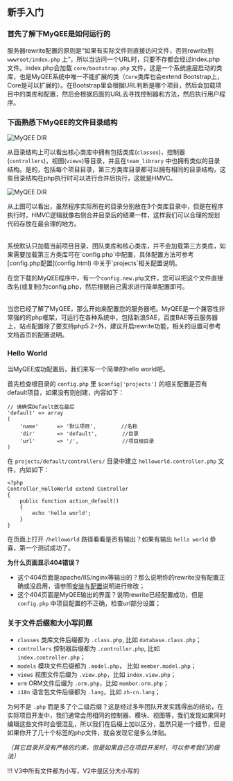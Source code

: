 新手入门
------

### 首先了解下MyQEE是如何运行的

服务器rewrite配置的原则是“如果有实际文件则直接访问文件，否则rewrite到 `wwwroot/index.php` 上”，所以当访问一个URL时，只要不存都会经过index.php文件。index.php会加载 `core/bootstrap.php` 文件，这是一个系统底层启动的类库，也是MyQEE系统中唯一不能扩展的类（`Core`类库也会extend Bootstrap上，Core是可以扩展的）。在Bootstrap里会根据URL判断是哪个项目，然后会加载项目中的类库和配置，然后会根据后面的URL去寻找控制器和方法，然后执行用户程序。



### 下面熟悉下MyQEE的文件目录结构

![MyQEE DIR](../assets/images/dir.png)

从目录结构上可以看出核心类库中拥有包括类库(`classes`)，控制器(`controllers`)，视图(`views`)等目录，并且在`team_library` 中也拥有类似的目录结构。是的，包括每个项目目录，第三方类库目录都可以拥有相同的目录结构，这些目录结构在php执行时可以进行合并后执行，这就是HMVC。

![MyQEE DIR](../assets/images/hmvc.png)

从上图可以看出，虽然程序实际所在的目录分别放在3个类库目录中，但是在程序执行时，HMVC逻辑就像右侧合并目录后的结果一样，这样我们可以合理的规划代码存放在最合理的地方。

<br>
系统默认只加载当前项目目录、团队类库和核心类库，并不会加载第三方类库，如果需要加载第三方类库可在`config.php`中配置，具体配置方法可参考 [config.php配置](config.html) 中关于`projects`相关配置说明。

在您下载的MyQEE程序中，有一个`config.new.php`文件，您可以把这个文件直接改名(或复制)为config.php，然后根据自己需求进行简单配置即可。

<br>
当您已经了解了MyQEE，那么开始来配置您的服务器吧。MyQEE是一个兼容性非常强的的php框架，可运行在各种系统中，包括新浪SAE，百度BAE等云服务器上，站点配置除了要支持php5.2+外，建议开启rewrite功能，相关的设置可参考文档首页的配置说明。


### Hello World

当MyQEE成功配置后，我们来写一个简单的hello world吧。

首先检查根目录的 `config.php` 里 `$config['projects']` 的相关配置是否有default项目，如果没有则创建，内容如下：

    // 请确保Default放在最后
    'default' => array
    (
        'name'      => '默认项目',        //名称
        'dir'       => 'default',        //目录
        'url'       => '/',              //项目根目录
    )

在 `projects/default/controllers/` 目录中建立 `helloworld.controller.php` 文件，内如如下：

    <?php
    Controller_HelloWorld extend Controller
    {
        public function action_default()
        {
            echo 'hello world';
        }
    }

在页面上打开 `/helloworld` 路径看看是否有输出？如果有输出 `hello world` 恭喜，第一个测试成功了。

**为什么页面显示404错误？**

* 这个404页面是apache/IIS/nginx等输出的？那么说明你的rewrite没有配置正确或没启用，请参照[安装与配置](setup.html)说明进行修改；
* 这个404页面是MyQEE输出的界面？说明rewrite已经配置成功，但是 `config.php` 中项目配置的不正确，检查url部分设置；


### 关于文件后缀和大小写问题

* `classes` 类库文件后缀都为 `.class.php`, 比如 `database.class.php`；
* `controllers` 控制器后缀都为 `.controller.php`, 比如 `index.controller.php`；
* `models` 模块文件后缀都为 `.model.php`， 比如 `member.model.php`；
* `views` 视图文件后缀为 `.view.php`，比如 `index.view.php`；
* `orm` ORM文件后缀为 `.orm.php`，比如 `member.orm.php`；
* `i18n` 语言包文件后缀都为 `.lang`，比如 `zh-cn.lang`；

为何不是 `.php` 而是多了个二级后缀？这是经过多年团队开发实践得出的结论，在实际项目开发中，我们通常会用相同的控制器、模块、视图等，我们发现如果同时编辑这些文件时会很混乱，所以我们在后缀上加以区分，虽然只是一个细节，但是如果你开了几十个标签的php文件，就会发现它是多么体贴。

*（其它目录并没有严格的约束，但是如果自己在项目开发时，可以参考我们的做法）*

!!! V3中所有文件都为小写，V2中是区分大小写的






